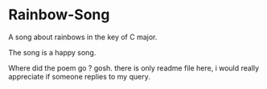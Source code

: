 # Rainbow-Song

A song about rainbows in the key of C major.

The song is a happy song.


Where did the poem go ? gosh. there is only readme file here, i would really appreciate if someone replies to my query.
